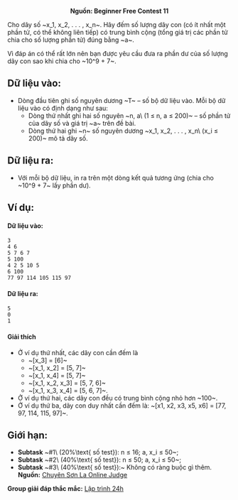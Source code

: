 **<center>Nguồn: Beginner Free Contest 11</center>**

Cho dãy số ~x_1, x_2, . . . , x_n~. Hãy đếm số lượng dãy con (có ít nhất một phần tử, có thể không liên tiếp) có trung bình cộng (tổng giá trị các phần tử chia cho số lượng phần tử) đúng bằng ~a~.

Vì đáp án có thể rất lớn nên bạn được yêu cầu đưa ra phần dư của số lượng dãy con sao khi chia cho ~10^9 + 7~.

## Dữ liệu vào:
- Dòng đầu tiên ghi số nguyên dương ~T~ – số bộ dữ liệu vào. Mỗi bộ dữ liệu vào có định dạng như sau:
    - Dòng thứ nhất ghi hai số nguyên ~n, a\ (1 ≤ n, a ≤ 200)~ – số phần tử của dãy số và giá trị ~a~ trên đề bài.
    - Dòng thứ hai ghi ~n~ số nguyên dương ~x_1, x_2, . . . , x_n\ (x_i ≤ 200)~ mô tả dãy số.

## Dữ liệu ra:
- Với mỗi bộ dữ liệu, in ra trên một dòng kết quả tương ứng (chia cho ~10^9 + 7~ lấy phần dư).

## Ví dụ:
#### Dữ liệu vào:
```
3
4 6
5 7 6 7
5 100
4 2 5 10 5
6 100
77 97 114 105 115 97
```

#### Dữ liệu ra:
```
5
0
1
```

#### Giải thích
- Ở ví dụ thứ nhất, các dãy con cần đếm là
    - ~[x_3] = [6]~
    - ~[x_1, x_2] = [5, 7]~
    - ~[x_1, x_4] = [5, 7]~
    - ~[x_1, x_2, x_3] = [5, 7, 6]~
    - ~[x_1, x_3, x_4] = [5, 6, 7]~.
- Ở ví dụ thứ hai, các dãy con đều có trung bình cộng nhỏ hơn ~100~.
- Ở ví dụ thứ ba, dãy con duy nhất cần đếm là: ~[x1, x2, x3, x5, x6] = [77, 97, 114, 115, 97]~.

## Giới hạn:
- **Subtask** ~\#1\ (20\%\text{ số test}): n ≤ 16; a, x_i ≤ 50~;
- **Subtask** ~\#2\ (40\%\text{ số test}): n ≤ 50; a, x_i ≤ 50~;
- **Subtask** ~\#3\ (40\%\text{ số test}):~ Không có ràng buộc gì thêm.
**Nguồn:** [Chuyên Sơn La Online Judge](http://csloj.ddns.net/)

**Group giải đáp thắc mắc:** [Lập trình 24h](https://www.facebook.com/groups/1386904321519984)